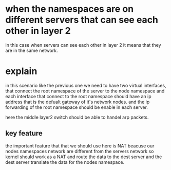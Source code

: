 # when the namespaces are on different servers that can see each other in layer 2
in this case when servers can see each other in layer 2 it means that they are in the same network.

# explain
in this scenario like the previous one we need to have two virtual interfaces, that connect the root namespace of the server to the node namespace and each interface that connect to the root namespace should have an ip address that is the defualt gateway of it's network nodes. and the ip forwarding of the root namespace should be enable in each server.

here the middle layer2 switch should be able to handel arp packets.

## key feature
the important feature that that we should use here is NAT beacuse our nodes namespaces network are different from the servers network so kernel should work as a NAT and route the data to the dest server and the dest server translate the data for the nodes namespace.